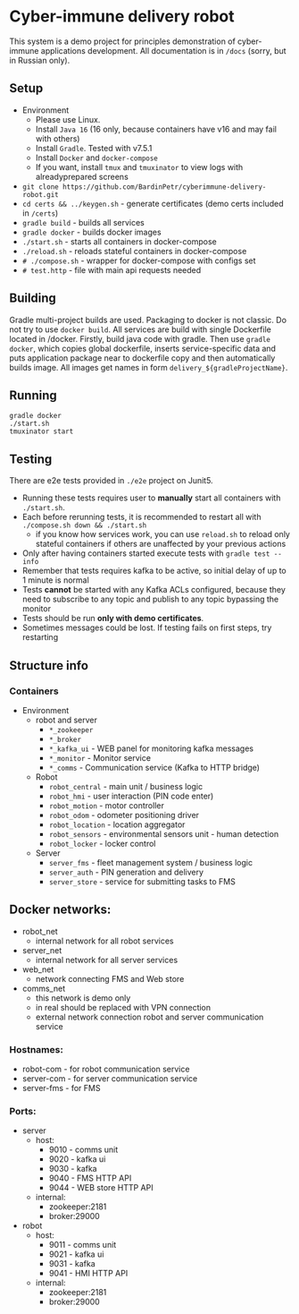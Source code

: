 # Cyber-immune delivery robot

This system is a demo project for principles demonstration of cyber-immune applications development.
All documentation is in `/docs` (sorry, but in Russian only).

## Setup

- Environment
    - Please use Linux.
    - Install `Java 16` (16 only, because containers have v16 and may fail with others)
    - Install `Gradle`. Tested with v7.5.1
    - Install `Docker` and `docker-compose`
    - If you want, install `tmux` and `tmuxinator` to view logs with alreadyprepared screens
- `git clone https://github.com/BardinPetr/cyberimmune-delivery-robot.git`
- `cd certs && ../keygen.sh` - generate certificates (demo certs included in `/certs`)
- `gradle build` - builds all services
- `gradle docker` - builds docker images
- `./start.sh` - starts all containers in docker-compose
- `./reload.sh` - reloads stateful containers in docker-compose
- `# ./compose.sh` - wrapper for docker-compose with configs set
- `# test.http` - file with main api requests needed

## Building

Gradle multi-project builds are used.
Packaging to docker is not classic. Do not try to use `docker build`.
All services are build with single Dockerfile located in /docker.
Firstly, build java code with gradle.
Then use `gradle docker`, which copies global dockerfile, inserts service-specific data
and puts application package near to dockerfile copy and then automatically builds image.
All images get names in form `delivery_${gradleProjectName}`.

## Running

```shell
gradle docker
./start.sh
tmuxinator start
```

## Testing

There are e2e tests provided in `./e2e` project on Junit5.

- Running these tests requires user to **manually** start all containers with `./start.sh`.
- Each before rerunning tests, it is recommended to restart all with `./compose.sh down && ./start.sh`
    - if you know how services work, you can use `reload.sh` to reload only stateful containers
      if others are unaffected by your previous actions
- Only after having containers started execute tests with `gradle test --info`
- Remember that tests requires kafka to be active, so initial delay of up to 1 minute is normal
- Tests **cannot** be started with any Kafka ACLs configured,
  because they need to subscribe to any topic and publish to any topic bypassing the monitor
- Tests should be run **only with demo certificates**.
- Sometimes messages could be lost. If testing fails on first steps, try restarting

## Structure info

### Containers

- Environment
    - robot and server
        - `*_zookeeper`
        - `*_broker`
        - `*_kafka_ui` - WEB panel for monitoring kafka messages
        - `*_monitor` - Monitor service
        - `*_comms` - Communication service (Kafka to HTTP bridge)
    - Robot
        - `robot_central` - main unit / business logic
        - `robot_hmi` - user interaction (PIN code enter)
        - `robot_motion` - motor controller
        - `robot_odom` - odometer positioning driver
        - `robot_location` - location aggregator
        - `robot_sensors` - environmental sensors unit - human detection
        - `robot_locker` - locker control
    - Server
        - `server_fms` - fleet management system / business logic
        - `server_auth` - PIN generation and delivery
        - `server_store` - service for submitting tasks to FMS

## Docker networks:

- robot_net
    - internal network for all robot services
- server_net
    - internal network for all server services
- web_net
    - network connecting FMS and Web store
- comms_net
    - this network is demo only
    - in real should be replaced with VPN connection
    - external network connection robot and server communication service

### Hostnames:

- robot-com - for robot communication service
- server-com - for server communication service
- server-fms - for FMS

### Ports:

- server
    - host:
        - 9010 - comms unit
        - 9020 - kafka ui
        - 9030 - kafka
        - 9040 - FMS HTTP API
        - 9044 - WEB store HTTP API
    - internal:
        - zookeeper:2181
        - broker:29000
- robot
    - host:
        - 9011 - comms unit
        - 9021 - kafka ui
        - 9031 - kafka
        - 9041 - HMI HTTP API
    - internal:
        - zookeeper:2181
        - broker:29000
